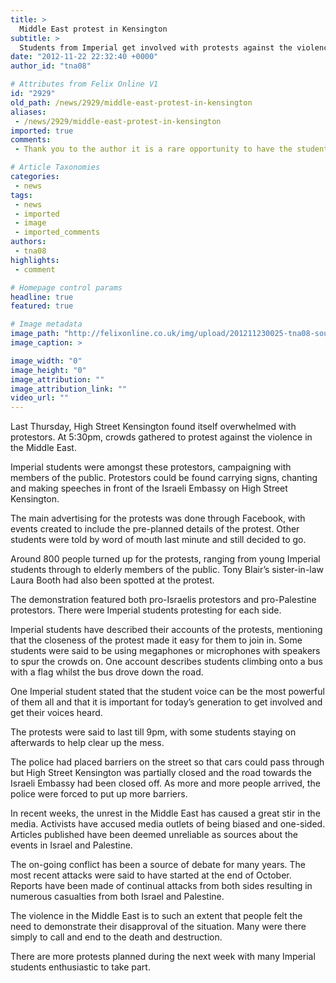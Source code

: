 ```yaml
---
title: >
  Middle East protest in Kensington
subtitle: >
  Students from Imperial get involved with protests against the violence in the Middle East. Protests blocks off parts of High Street Kensington
date: "2012-11-22 22:32:40 +0000"
author_id: "tna08"

# Attributes from Felix Online V1
id: "2929"
old_path: /news/2929/middle-east-protest-in-kensington
aliases:
 - /news/2929/middle-east-protest-in-kensington
imported: true
comments:
 - Thank you to the author it is a rare opportunity to have the students political opinions expressed despite university being THE time for most people to be active in politicsPerhaps the author of the article could have mentioned more facts namely the statistics of human life list and of damage Facts are nonbiased so to say 35 Israelis and over 100 Palestinians including approximately 40 children were killed  is that biased To say the damage to Israeli infrastructure was virtually nil especially with the sophisticated USsponsored military technology while Gazas agriculture educational governmental and housing infrastructure was torn to shreds  does these realities demand us to bend over backwards to conform to Western medias perception of neutrality

# Article Taxonomies
categories:
 - news
tags:
 - news
 - imported
 - image
 - imported_comments
authors:
 - tna08
highlights:
 - comment

# Homepage control params
headline: true
featured: true

# Image metadata
image_path: "http://felixonline.co.uk/img/upload/201211230025-tna08-south-kensington2.jpg"
image_caption: >

image_width: "0"
image_height: "0"
image_attribution: ""
image_attribution_link: ""
video_url: ""
---
```


Last Thursday, High Street Kensington found itself overwhelmed with protestors. At 5:30pm, crowds gathered to protest against the violence in the Middle East.

Imperial students were amongst these protestors, campaigning with members of the public. Protestors could be found carrying signs, chanting and making speeches in front of the Israeli Embassy on High Street Kensington.

The main advertising for the protests was done through Facebook, with events created to include the pre-planned details of the protest. Other students were told by word of mouth last minute and still decided to go.

Around 800 people turned up for the protests, ranging from young Imperial students through to elderly members of the public. Tony Blair’s sister-in-law Laura Booth had also been spotted at the protest.

The demonstration featured both pro-Israelis protestors and pro-Palestine protestors. There were Imperial students protesting for each side.

Imperial students have described their accounts of the protests, mentioning that the closeness of the protest made it easy for them to join in. Some students were said to be using megaphones or microphones with speakers to spur the crowds on. One account describes students climbing onto a bus with a flag whilst the bus drove down the road.

One Imperial student stated that the student voice can be the most powerful of them all and that it is important for today’s generation to get involved and get their voices heard.

The protests were said to last till 9pm, with some students staying on afterwards to help clear up the mess.

The police had placed barriers on the street so that cars could pass through but High Street Kensington was partially closed and the road towards the Israeli Embassy had been closed off. As more and more people arrived, the police were forced to put up more barriers.

In recent weeks, the unrest in the Middle East has caused a great stir in the media. Activists have accused media outlets of being biased and one-sided. Articles published have been deemed unreliable as sources about the events in Israel and Palestine.

The on-going conflict has been a source of debate for many years. The most recent attacks were said to have started at the end of October. Reports have been made of continual attacks from both sides resulting in numerous casualties from both Israel and Palestine.

The violence in the Middle East is to such an extent that people felt the need to demonstrate their disapproval of the situation. Many were there simply to call and end to the death and destruction.

There are more protests planned during the next week with many Imperial students enthusiastic to take part.
